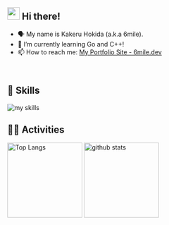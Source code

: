 ## <img src="https://media.giphy.com/media/hvRJCLFzcasrR4ia7z/giphy.gif" width="28"> Hi there!

- 🗣️ My name is Kakeru Hokida (a.k.a 6mile).
- 🌱 I’m currently learning Go and C++!
- 📫 How to reach me: [My Portfolio Site - 6mile.dev](https://6mile.dev/)
<br>

## 🌱 Skills
<img alt="my skills" src="https://skillicons.dev/icons?theme=dark&perline=7&i=html,css,js,ts,react,next,python,fastapi,kotlin,spring,firebase,docker" />
<br>

## 🏃‍♀️ Activities
<div align="left"> 
  <img alt="Top Langs" height="170px" src="https://github-readme-stats.vercel.app/api?username=6mile0&theme=vue-dark&layout=compact" />
  <img alt="github stats" height="170px" src="https://github-readme-stats.vercel.app/api/top-langs/?username=6mile0&theme=vue-dark&layout=compact" />
</div>


<!--
This repository is a ✨ _special_ ✨ repository because its `README.md` (this file) appears on your GitHub profile.

Here are some ideas to get you started:

- 🔭 I’m currently working on ...
- 🌱 I’m currently learning ...
- 👯 I’m looking to collaborate on ...
- 🤔 I’m looking for help with ...
- 💬 Ask me about ...
- 📫 How to reach me: ...
- 😄 Pronouns: ...
- ⚡ Fun fact: ...
-->
